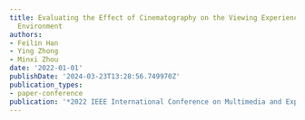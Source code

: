 ```yaml
---
title: Evaluating the Effect of Cinematography on the Viewing Experience in Immersive
  Environment
authors:
- Feilin Han
- Ying Zhong
- Minxi Zhou
date: '2022-01-01'
publishDate: '2024-03-23T13:28:56.749970Z'
publication_types:
- paper-conference
publication: '*2022 IEEE International Conference on Multimedia and Expo (ICME)*'
---
```

